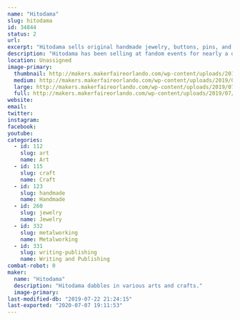 ```yaml
---
name: "Hitodama"
slug: hitodama
id: 34844
status: 2
url: 
excerpt: "Hitodama sells original handmade jewelry, buttons, pins, and art."
description: "Hitodama has been selling at fandom events for nearly a decade. Their pins and accessories are original designs, including a line of enamel pins. Their art includes original works in several media, prints, and fanart. They will have a short story or two. They will hopefully be carrying a line of metal wands. The enclosed photo is from Lumi-con 2018."
location: Unassigned
image-primary:
  thumbnail: http://makers.makerfaireorlando.com/wp-content/uploads/2019/07/makerfaireexample-150x150.jpg
  medium: http://makers.makerfaireorlando.com/wp-content/uploads/2019/07/makerfaireexample-300x225.jpg
  large: http://makers.makerfaireorlando.com/wp-content/uploads/2019/07/makerfaireexample-1024x768.jpg
  full: http://makers.makerfaireorlando.com/wp-content/uploads/2019/07/makerfaireexample.jpg
website: 
email: 
twitter: 
instagram: 
facebook: 
youtube: 
categories:
  - id: 112
    slug: art
    name: Art
  - id: 115
    slug: craft
    name: Craft
  - id: 123
    slug: handmade
    name: Handmade
  - id: 260
    slug: jewelry
    name: Jewelry
  - id: 332
    slug: metalworking
    name: Metalworking
  - id: 331
    slug: writing-publishing
    name: Writing and Publishing
combat-robot: 0
maker:
  name: "Hitodama"
  description: "Hitodama dabbles in various arts and crafts."
  image-primary: 
last-modified-db: "2019-07-22 21:24:15"
last-exported: "2020-07-07 19:11:53"
---
```

